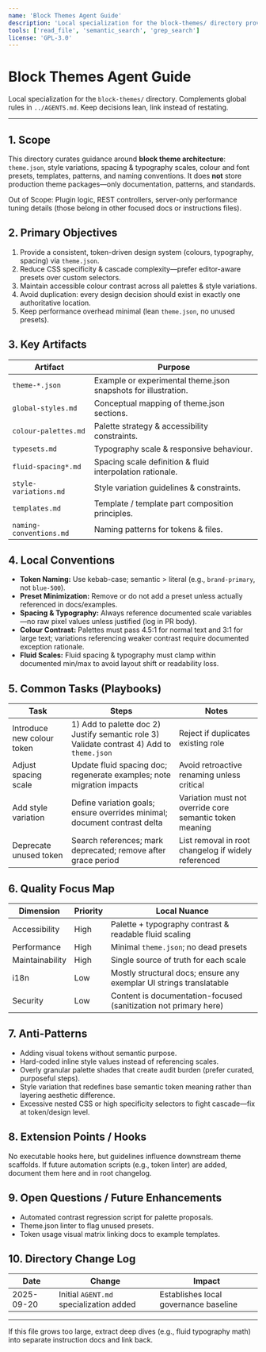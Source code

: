 ```yaml
---
name: 'Block Themes Agent Guide'
description: 'Local specialization for the block-themes/ directory providing guidance on block theme architecture'
tools: ['read_file', 'semantic_search', 'grep_search']
license: 'GPL-3.0'
---
```


# Block Themes Agent Guide

Local specialization for the `block-themes/` directory. Complements global rules in `../AGENTS.md`. Keep decisions lean, link instead of restating.

---

## 1. Scope

This directory curates guidance around **block theme architecture**: `theme.json`, style variations, spacing & typography scales, colour and font presets, templates, patterns, and naming conventions. It does **not** store production theme packages—only documentation, patterns, and standards.

Out of Scope: Plugin logic, REST controllers, server-only performance tuning details (those belong in other focused docs or instructions files).

## 2. Primary Objectives

1. Provide a consistent, token-driven design system (colours, typography, spacing) via `theme.json`.
2. Reduce CSS specificity & cascade complexity—prefer editor-aware presets over custom selectors.
3. Maintain accessible colour contrast across all palettes & style variations.
4. Avoid duplication: every design decision should exist in exactly one authoritative location.
5. Keep performance overhead minimal (lean `theme.json`, no unused presets).

## 3. Key Artifacts

| Artifact                | Purpose                                                        |
| ----------------------- | -------------------------------------------------------------- |
| `theme-*.json`          | Example or experimental theme.json snapshots for illustration. |
| `global-styles.md`      | Conceptual mapping of theme.json sections.                     |
| `colour-palettes.md`    | Palette strategy & accessibility constraints.                  |
| `typesets.md`           | Typography scale & responsive behaviour.                        |
| `fluid-spacing*.md`     | Spacing scale definition & fluid interpolation rationale.      |
| `style-variations.md`   | Style variation guidelines & constraints.                      |
| `templates.md`          | Template / template part composition principles.               |
| `naming-conventions.md` | Naming patterns for tokens & files.                            |

## 4. Local Conventions

- **Token Naming:** Use kebab-case; semantic > literal (e.g., `brand-primary`, not `blue-500`).
- **Preset Minimization:** Remove or do not add a preset unless actually referenced in docs/examples.
- **Spacing & Typography:** Always reference documented scale variables—no raw pixel values unless justified (log in PR body).
- **Colour Contrast:** Palettes must pass 4.5:1 for normal text and 3:1 for large text; variations referencing weaker contrast require documented exception rationale.
- **Fluid Scales:** Fluid spacing & typography must clamp within documented min/max to avoid layout shift or readability loss.

## 5. Common Tasks (Playbooks)

| Task                      | Steps                                                                                      | Notes                                                   |
| ------------------------- | ------------------------------------------------------------------------------------------ | ------------------------------------------------------- |
| Introduce new colour token | 1) Add to palette doc 2) Justify semantic role 3) Validate contrast 4) Add to `theme.json` | Reject if duplicates existing role                      |
| Adjust spacing scale      | Update fluid spacing doc; regenerate examples; note migration impacts                      | Avoid retroactive renaming unless critical              |
| Add style variation       | Define variation goals; ensure overrides minimal; document contrast delta                  | Variation must not override core semantic token meaning |
| Deprecate unused token    | Search references; mark deprecated; remove after grace period                              | List removal in root changelog if widely referenced     |

## 6. Quality Focus Map

| Dimension       | Priority | Local Nuance                                                        |
| --------------- | -------- | ------------------------------------------------------------------- |
| Accessibility   | High     | Palette + typography contrast & readable fluid scaling              |
| Performance     | High     | Minimal `theme.json`; no dead presets                               |
| Maintainability | High     | Single source of truth for each scale                               |
| i18n            | Low      | Mostly structural docs; ensure any exemplar UI strings translatable |
| Security        | Low      | Content is documentation-focused (sanitization not primary here)    |

## 7. Anti-Patterns

- Adding visual tokens without semantic purpose.
- Hard-coded inline style values instead of referencing scales.
- Overly granular palette shades that create audit burden (prefer curated, purposeful steps).
- Style variation that redefines base semantic token meaning rather than layering aesthetic difference.
- Excessive nested CSS or high specificity selectors to fight cascade—fix at token/design level.

## 8. Extension Points / Hooks

No executable hooks here, but guidelines influence downstream theme scaffolds. If future automation scripts (e.g., token linter) are added, document them here and in root changelog.

## 9. Open Questions / Future Enhancements

- Automated contrast regression script for palette proposals.
- Theme.json linter to flag unused presets.
- Token usage visual matrix linking docs to example templates.

## 10. Directory Change Log

| Date       | Change                                  | Impact                                |
| ---------- | --------------------------------------- | ------------------------------------- |
| 2025-09-20 | Initial `AGENT.md` specialization added | Establishes local governance baseline |

---

If this file grows too large, extract deep dives (e.g., fluid typography math) into separate instruction docs and link back.

